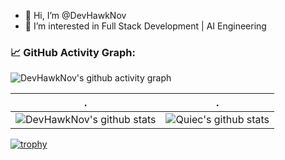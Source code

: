 - 👋 Hi, I’m @DevHawkNov
- 👀 I’m interested in Full Stack Development | AI Engineering
<!--
- 🌱 I’m currently learning ...
- 💞️ I’m looking to collaborate on ...
- 📫 How to reach me ...
- 😄 Pronouns: ...
- ⚡ Fun fact: ...
-->
### 📈 GitHub Activity Graph:

<!--   green snake -->
![DevHawkNov's github activity graph](https://raw.githubusercontent.com/DevHawkNov/DevHawkNov/output/github-contribution-grid-snake.svg)
<!--   stats + languages -->
| .                                                                                                                                       | .                                                                                                                         |
|-----------------------------------------------------------------------------------------------------------------------------------------|---------------------------------------------------------------------------------------------------------------------------|
| ![DevHawkNov's github stats](https://github-readme-stats.vercel.app/api?username=DevHawkNov&show_icons=true&theme=radical&include_all_commits=true) | ![Quiec's github stats](https://github-readme-stats.vercel.app/api/top-langs/?username=DevHawkNov&theme=radical&layout=compact) |


[![trophy](https://github-profile-trophy.vercel.app/?username=DevHawkNov)](https://github.com/DevHawkNov/github-profile-trophy)

